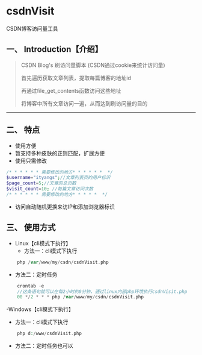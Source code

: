 # csdnVisit
CSDN博客访问量工具
## 一、 Introduction【介绍】
> 
>CSDN Blog's 刷访问量脚本 (CSDN通过cookie来统计访问量)
>
> 首先遍历获取文章列表，提取每篇博客的地址id
> 
> 再通过file_get_contents函数访问这些地址
> 
> 将博客中所有文章访问一遍，从而达到刷访问量的目的


----------

## 二、 特点
- 使用方便
- 暂支持多种皮肤的正则匹配，扩展方便
- 使用只需修改

```php
/* * * * * * 需要修改的地方* * * * * *  */
$username="ityangs";//文章列表页的用户标识
$page_count=5;//文章的总页数
$visit_count=10; //每篇文章访问次数
/* * * * * * 需要修改的地方* * * * *  */
```
- 访问自动随机更换来访IP和添加浏览器标识


## 三、 使用方式
- Linux【cli模式下执行】
   - 方法一：cli模式下执行
   
```php
    php /var/www/my/csdn/csdnVisit.php
```

   - 方法二：定时任务
 
```php
    crontab -e
    //这条语句就可以在每2小时的0分钟，通过linux内部php环境执行csdnVisit.php
    00 */2 * * * php /var/www/my/csdn/csdnVisit.php
```


-Windows【cli模式下执行】

   - 方法一：cli模式下执行
   
```php
    php d:/www/csdnVisit.php
```

   - 方法二：定时任务也可以
 

​